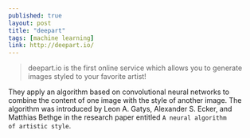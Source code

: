 ```yaml
---
published: true
layout: post
title: "deepart"
tags: [machine learning]
link: http://deepart.io/
---
```


> deepart.io is the first online service which allows you to generate images styled to your favorite artist!

They apply an algorithm based on convolutional neural networks to combine the content of one image with the style of another image. The algorithm was introduced by Leon A. Gatys, Alexander S. Ecker, and Matthias Bethge in the research paper entitled <code>A neural algorithm of artistic style</code>.

